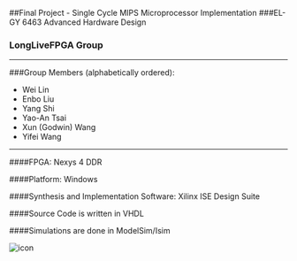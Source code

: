 ##Final Project - Single Cycle MIPS Microprocessor Implementation
###EL-GY 6463 Advanced Hardware Design
### LongLiveFPGA Group 


*****************************************************************************
###Group Members (alphabetically ordered): 
* Wei Lin
* Enbo Liu
* Yang Shi
* Yao-An Tsai
* Xun (Godwin) Wang
* Yifei Wang

*****************************************************************************

####FPGA: Nexys 4 DDR

####Platform: Windows 

####Synthesis and Implementation Software: Xilinx ISE Design Suite

####Source Code is written in VHDL

####Simulations are done in ModelSim/Isim


![icon](http://www.dataio.com/portals/0/iStock_000005613425Small.jpg)

